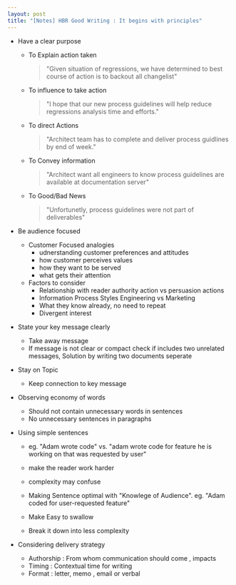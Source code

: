 ```yaml
---
layout: post
title: "[Notes] HBR Good Writing : It begins with principles" 
---
```


*   Have a clear purpose
    + To Explain action taken
      > "Given situation of regressions, we have determined to best course of action is to backout all changelist"
    + To influence to take action
      > "I hope that our new process guidelines will help reduce regressions analysis time and efforts."
    + To direct Actions
      > "Architect team has to complete and deliver process guidlines by end of week."  
    + To Convey information
      > "Architect want all engineers to know process guidelines are available at documentation server"
    + To Good/Bad News
      > "Unfortunetly, process guidelines were not part of deliverables"
      
* Be audience focused
    + Customer Focused analogies  
        - udnerstanding customer preferences and attitudes
        - how customer perceives values
        - how they want to be served
        - what gets their attention
    + Factors to consider
        -  Relationship with reader  authority action vs persuasion actions
        -  Information Process Styles  Engineering vs Marketing
        -  What they know already, no need to repeat
        -  Divergent interest
        
* State your key message clearly
  + Take away message
  + If message is not clear or compact check if includes two unrelated messages, Solution by writing two documents seperate
* Stay on Topic
    + Keep connection to key message
    
* Observing economy of words
    + Should not contain unnecessary words in sentences
    + No unnecessary sentences in paragraphs
* Using simple sentences
    + eg. "Adam wrote code" vs. "adam wrote code for feature he is working on that was requested by user"
    + make the reader work harder
    + complexity may confuse
    
    + Making Sentence optimal with "Knowlege of Audience". eg. "Adam coded for user-requested feature"
    + Make Easy to swallow
    + Break it down into less complexity
    
* Considering delivery strategy
    + Authorship : From whom communication should come , impacts
    + Timing : Contextual time for writing
    + Format : letter, memo , email or verbal